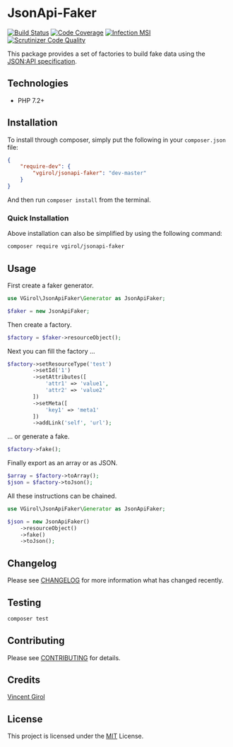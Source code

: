 # JsonApi-Faker

[![Build Status](https://travis-ci.org/VGirol/JsonApi-Faker.svg?branch=master)](https://travis-ci.org/VGirol/JsonApi-Faker)
[![Code Coverage](https://scrutinizer-ci.com/g/VGirol/JsonApi-Faker/badges/coverage.png?b=master)](https://scrutinizer-ci.com/g/VGirol/JsonApi-Faker/?branch=master)
[![Infection MSI](https://badge.stryker-mutator.io/github.com/VGirol/JsonApi-Faker/master)](https://infection.github.io)
[![Scrutinizer Code Quality](https://scrutinizer-ci.com/g/VGirol/JsonApi-Faker/badges/quality-score.png?b=master)](https://scrutinizer-ci.com/g/VGirol/JsonApi-Faker/?branch=master)

This package provides a set of factories to build fake data using the [JSON:API specification](https://jsonapi.org/).

## Technologies

- PHP 7.2+

## Installation

To install through composer, simply put the following in your `composer.json` file:

```json
{
    "require-dev": {
        "vgirol/jsonapi-faker": "dev-master"
    }
}
```

And then run `composer install` from the terminal.

### Quick Installation

Above installation can also be simplified by using the following command:

```sh
composer require vgirol/jsonapi-faker
```

## Usage

First create a faker generator.

```php
use VGirol\JsonApiFaker\Generator as JsonApiFaker;

$faker = new JsonApiFaker;
```

Then create a factory.

```php
$factory = $faker->resourceObject();
```

Next you can fill the factory ...

```php
$factory->setResourceType('test')
        ->setId('1')
        ->setAttributes([
            'attr1' => 'value1',
            'attr2' => 'value2'
        ])
        ->setMeta([
            'key1' => 'meta1'
        ])
        ->addLink('self', 'url');
```

... or generate a fake.

```php
$factory->fake();
```

Finally export as an array or as JSON.

```php
$array = $factory->toArray();
$json = $factory->toJson();
```

All these instructions can be chained.

```php
use VGirol\JsonApiFaker\Generator as JsonApiFaker;

$json = new JsonApiFaker()
    ->resourceObject()
    ->fake()
    ->toJson();
```

## Changelog

Please see [CHANGELOG](CHANGELOG.md) for more information what has changed recently.

## Testing

```sh
composer test
```

## Contributing

Please see [CONTRIBUTING](CONTRIBUTING.md) for details.

## Credits

[Vincent Girol](mailto:vincent@girol.fr)

## License

This project is licensed under the [MIT](https://choosealicense.com/licenses/mit/) License.
